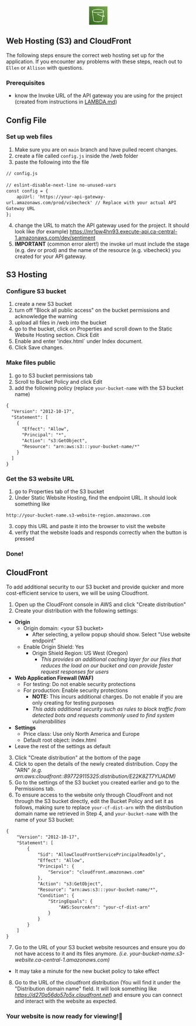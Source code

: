 <p align="center">
  <img src="https://github.com/Jonqora/VibeCheckMyProf/blob/main/scratch/image_files/s3.png" width="50" height="50" />
</p> 

## Web Hosting (S3) and CloudFront

The following steps ensure the correct web hosting set up for the application.
If you encounter any problems with these steps, reach out to `Ellen` or `Allison` with questions. 

### Prerequisites
- know the Invoke URL of the API gateway you are using for the project (created from instructions in [LAMBDA.md](LAMBDA.md))

## Config File

### Set up web files
1. Make sure you are on `main` branch and have pulled recent changes.
2. create a file called `config.js` inside the /web folder
3. paste the following into the file 
```
// config.js

// eslint-disable-next-line no-unused-vars
const config = {
    apiUrl: 'https://your-api-gateway-url.amazonaws.com/prod/vibecheck' // Replace with your actual API Gateway URL
};
```
4. change the URL to match the API gateway used for the project. It should look like (for example) https://mr1pw4hn93.execute-api.ca-central-1.amazonaws.com/dev/sentiment
5. **IMPORTANT** (common error alert!) the invoke url must include the stage (e.g. dev or prod) and the name of the resource (e.g. vibecheck) you created for your API gateway.

## S3 Hosting

### Configure S3 bucket
1. create a new S3 bucket
2. turn off "Block all public access" on the bucket permissions and acknowledge the warning
3. upload all files in /web into the bucket
4. go to the bucket, click on Properties and scroll down to the Static Website Hosting section. Click Edit
5. Enable and enter 'index.html` under Index document. 
6. Click Save changes.

### Make files public
1. go to S3 bucket permissions tab
2. Scroll to Bucket Policy and click Edit
3. add the following policy (replace `your-bucket-name` with the S3 bucket name)
```
{
  "Version": "2012-10-17",
  "Statement": [
    {
      "Effect": "Allow",
      "Principal": "*",
      "Action": "s3:GetObject",
      "Resource": "arn:aws:s3:::your-bucket-name/*"
    }
  ]
}
```

### Get the S3 website URL
1. go to Properties tab of the S3 bucket
2. Under Static Website Hosting, find the endpoint URL. It should look something like
```
http://your-bucket-name.s3-website-region.amazonaws.com
```
3. copy this URL and paste it into the browser to visit the website
4. verify that the website loads and responds correctly when the button is pressed

### Done!


## CloudFront

To add additional security to our S3 bucket and provide quicker and more cost-efficient service to users, we will be using Cloudfront.

1. Open up the CloudFront console in AWS and click "Create distribution"
2. Create your distribution with the following settings:
- **Origin**
  - Origin domain: \<your S3 bucket>
    - After selecting, a yellow popup should show. Select "Use website endpoint"
  - Enable Origin Shield: Yes
    - Origin Shield Region: US West (Oregon)
      - *This provides an additional caching layer for our files that reduces the load on our bucket and can provide faster request responses for users*
- **Web Application Firewall (WAF)**
  - For testing: Do not enable security protections
  - For production: Enable security protections 
    - **NOTE:** This incurs additional charges. Do not enable if you are only creating for testing purposes
    - *This adds additional security such as rules to block traffic from detected bots and requests commonly used to find system vulnerabilities*
- **Settings**
  - Price class: Use only North America and Europe
  - Default root object: index.html
- Leave the rest of the settings as default
3. Click "Create distribution" at the bottom of the page
4. Click to open the details of the newly created distribution. Copy the "ARN" *(e.g. arn:aws:cloudfront::897729115325:distribution/E22K8ZT7YIJADM)*
5. Go to the settings of the S3 bucket you created earlier and go to the Permissions tab.
6. To ensure access to the website only through CloudFront and not through the S3 bucket directly, edit the Bucket Policy and set it as follows, making sure to replace `your-cf-dist-arn` with the distribution domain name we retrieved in Step 4, and `your-bucket-name` with the name of your S3 bucket:
```
{
    "Version": "2012-10-17",
    "Statement": [
        {
            "Sid": "AllowCloudFrontServicePrincipalReadOnly",
            "Effect": "Allow",
            "Principal": {
                "Service": "cloudfront.amazonaws.com"
            },
            "Action": "s3:GetObject",
            "Resource": "arn:aws:s3:::your-bucket-name/*",
            "Condition": {
                "StringEquals": {
                    "AWS:SourceArn": "your-cf-dist-arn"
                }
            }
        }
    ]
}
```

7. Go to the URL of your S3 bucket website resources and ensure you do not have access to it and its files anymore. *(i.e. your-bucket-name.s3-website.ca-central-1.amazonaws.com)*
- It may take a minute for the new bucket policy to take effect
8. Go to the URL of the cloudfront distribution (You will find it under the "Distribution domain name" field. It will look something like *https://d270q56do57o5x.cloudfront.net*) and ensure you can connect and interact with the website as expected.

### Your website is now ready for viewing!🎉 

